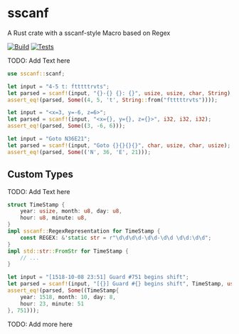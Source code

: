 # sscanf

A Rust crate with a sscanf-style Macro based on Regex

[![Build](https://github.com/mich101mich/sscanf/actions/workflows/build.yml/badge.svg)](https://github.com/mich101mich/sscanf/actions/workflows/build.yml)
[![Tests](https://github.com/mich101mich/sscanf/actions/workflows/test.yml/badge.svg)](https://github.com/mich101mich/sscanf/actions/workflows/test.yml)

TODO: Add Text here

```Rust
use sscanf::scanf;

let input = "4-5 t: ftttttrvts";
let parsed = scanf!(input, "{}-{} {}: {}", usize, usize, char, String);
assert_eq!(parsed, Some((4, 5, 't', String::from("ftttttrvts"))));

let input = "<x=3, y=-6, z=6>";
let parsed = scanf!(input, "<x={}, y={}, z={}>", i32, i32, i32);
assert_eq!(parsed, Some((3, -6, 6)));

let input = "Goto N36E21";
let parsed = scanf!(input, "Goto {}{}{}{}", char, usize, char, usize);
assert_eq!(parsed, Some(('N', 36, 'E', 21)));
```

## Custom Types
TODO: Add Text here
```Rust
struct TimeStamp {
    year: usize, month: u8, day: u8,
    hour: u8, minute: u8,
}
impl sscanf::RegexRepresentation for TimeStamp {
    const REGEX: &'static str = r"\d\d\d\d-\d\d-\d\d \d\d:\d\d";
}
impl std::str::FromStr for TimeStamp {
    // ...
}

let input = "[1518-10-08 23:51] Guard #751 begins shift";
let parsed = scanf!(input, "[{}] Guard #{} begins shift", TimeStamp, usize);
assert_eq!(parsed, Some((TimeStamp{
    year: 1518, month: 10, day: 8,
    hour: 23, minute: 51
}, 751)));
```

TODO: Add more here
